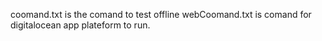 coomand.txt is the comand to test offline 
webCoomand.txt is comand for digitalocean app plateform to run.
